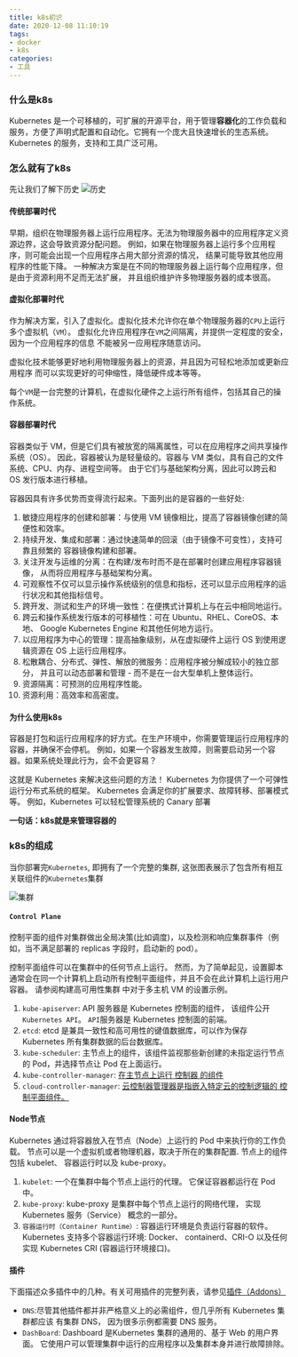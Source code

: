 ```yaml
---
title: k8s初识
date: 2020-12-08 11:10:19
tags:
- docker
- k8s
categories:
- 工具
---
```


### 什么是k8s
Kubernetes 是一个可移植的，可扩展的开源平台，用于管理**容器化**的工作负载和服务，方便了声明式配置和自动化。它拥有一个庞大且快速增长的生态系统。Kubernetes 的服务，支持和工具广泛可用。

<!-- more -->

### 怎么就有了k8s

先让我们了解下历史
![历史](/uploads/20201211/1.png)

#### 传统部署时代

早期，组织在物理服务器上运行应用程序。无法为物理服务器中的应用程序定义资源边界，这会导致资源分配问题。 例如，如果在物理服务器上运行多个应用程序，则可能会出现一个应用程序占用大部分资源的情况， 结果可能导致其他应用程序的性能下降。 一种解决方案是在不同的物理服务器上运行每个应用程序，但是由于资源利用不足而无法扩展， 并且组织维护许多物理服务器的成本很高。

#### 虚拟化部署时代

作为解决方案，引入了虚拟化。虚拟化技术允许你在单个物理服务器的`CPU`上运行多个虚拟机（`VM`）。 虚拟化允许应用程序在`VM`之间隔离，并提供一定程度的安全，因为一个应用程序的信息 不能被另一应用程序随意访问。

虚拟化技术能够更好地利用物理服务器上的资源，并且因为可轻松地添加或更新应用程序 而可以实现更好的可伸缩性，降低硬件成本等等。

每个`VM`是一台完整的计算机，在虚拟化硬件之上运行所有组件，包括其自己的操作系统。

#### 容器部署时代

容器类似于 VM，但是它们具有被放宽的隔离属性，可以在应用程序之间共享操作系统（OS）。 因此，容器被认为是轻量级的。容器与 VM 类似，具有自己的文件系统、CPU、内存、进程空间等。 由于它们与基础架构分离，因此可以跨云和 OS 发行版本进行移植。

容器因具有许多优势而变得流行起来。下面列出的是容器的一些好处:

1. 敏捷应用程序的创建和部署：与使用 VM 镜像相比，提高了容器镜像创建的简便性和效率。
2. 持续开发、集成和部署：通过快速简单的回滚（由于镜像不可变性），支持可靠且频繁的 容器镜像构建和部署。
3. 关注开发与运维的分离：在构建/发布时而不是在部署时创建应用程序容器镜像， 从而将应用程序与基础架构分离。
4. 可观察性不仅可以显示操作系统级别的信息和指标，还可以显示应用程序的运行状况和其他指标信号。
5. 跨开发、测试和生产的环境一致性：在便携式计算机上与在云中相同地运行。
6. 跨云和操作系统发行版本的可移植性：可在 Ubuntu、RHEL、CoreOS、本地、 Google Kubernetes Engine 和其他任何地方运行。
7. 以应用程序为中心的管理：提高抽象级别，从在虚拟硬件上运行 OS 到使用逻辑资源在 OS 上运行应用程序。
8. 松散耦合、分布式、弹性、解放的微服务：应用程序被分解成较小的独立部分， 并且可以动态部署和管理 - 而不是在一台大型单机上整体运行。
9. 资源隔离：可预测的应用程序性能。
10. 资源利用：高效率和高密度。

#### 为什么使用k8s

容器是打包和运行应用程序的好方式。在生产环境中，你需要管理运行应用程序的容器，并确保不会停机。 例如，如果一个容器发生故障，则需要启动另一个容器。如果系统处理此行为，会不会更容易？

这就是 Kubernetes 来解决这些问题的方法！ Kubernetes 为你提供了一个可弹性运行分布式系统的框架。 Kubernetes 会满足你的扩展要求、故障转移、部署模式等。 例如，Kubernetes 可以轻松管理系统的 Canary 部署

**一句话：k8s就是来管理容器的**


### k8s的组成

当你部署完`Kubernetes`, 即拥有了一个完整的集群, 这张图表展示了包含所有相互关联组件的`Kubernetes`集群

![集群](/uploads/20201211/2.png)

#### `Control Plane`

控制平面的组件对集群做出全局决策(比如调度)，以及检测和响应集群事件（例如，当不满足部署的 replicas 字段时，启动新的 pod）。

控制平面组件可以在集群中的任何节点上运行。 然而，为了简单起见，设置脚本通常会在同一个计算机上启动所有控制平面组件，并且不会在此计算机上运行用户容器。 请参阅构建高可用性集群 中对于多主机 VM 的设置示例。

1. `kube-apiserver`: API 服务器是 Kubernetes 控制面的组件， 该组件公开`Kubernetes API`。 `API`服务器是 Kubernetes 控制面的前端。
2. `etcd`: etcd 是兼具一致性和高可用性的键值数据库，可以作为保存 Kubernetes 所有集群数据的后台数据库。
3. `kube-scheduler`: 主节点上的组件，该组件监视那些新创建的未指定运行节点的 Pod，并选择节点让 Pod 在上面运行。
4. `kube-controller-manager`: [在主节点上运行 控制器 的组件](https://kubernetes.io/zh/docs/concepts/overview/components/#kube-controller-manager)
5. `cloud-controller-manager`: [云控制器管理器是指嵌入特定云的控制逻辑的 控制平面组件。](https://kubernetes.io/zh/docs/concepts/overview/components/#cloud-controller-manager)


#### Node节点

Kubernetes 通过将容器放入在节点（Node）上运行的 Pod 中来执行你的工作负载。 节点可以是一个虚拟机或者物理机器，取决于所在的集群配置.
节点上的组件包括 kubelet、 容器运行时以及 kube-proxy。

1. `kubelet`: 一个在集群中每个节点上运行的代理。 它保证容器都运行在 Pod 中。
2. `kube-proxy`: kube-proxy 是集群中每个节点上运行的网络代理， 实现 Kubernetes 服务（Service） 概念的一部分。
3. `容器运行时（Container Runtime）`: 容器运行环境是负责运行容器的软件。Kubernetes 支持多个容器运行环境: Docker、 containerd、CRI-O 以及任何实现 Kubernetes CRI (容器运行环境接口)。


#### 插件

下面描述众多插件中的几种。有关可用插件的完整列表，请参见[插件（Addons）](https://kubernetes.io/zh/docs/concepts/cluster-administration/addons/)

- `DNS`:尽管其他插件都并非严格意义上的必需组件，但几乎所有 Kubernetes 集群都应该 有集群 DNS， 因为很多示例都需要 DNS 服务。
- `DashBoard`: Dashboard 是Kubernetes 集群的通用的、基于 Web 的用户界面。 它使用户可以管理集群中运行的应用程序以及集群本身并进行故障排除。
